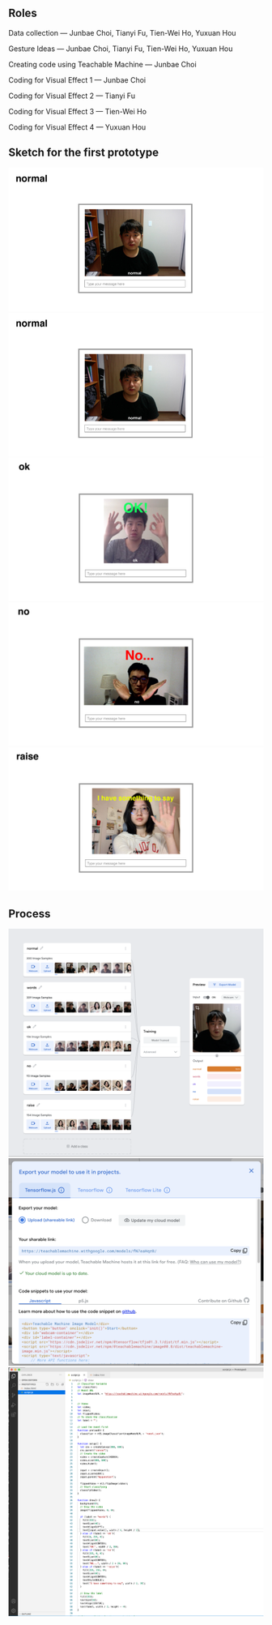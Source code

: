## Roles

Data collection — Junbae Choi, Tianyi Fu, Tien-Wei Ho, Yuxuan Hou

Gesture Ideas — Junbae Choi, Tianyi Fu, Tien-Wei Ho, Yuxuan Hou

Creating code using Teachable Machine — Junbae Choi

Coding for Visual Effect 1 — Junbae Choi

Coding for Visual Effect 2 — Tianyi Fu

Coding for Visual Effect 3 — Tien-Wei Ho

Coding for Visual Effect 4 — Yuxuan Hou

##
## Sketch for the first prototype

![](images/1.jpg)
![](images/2.jpg)
![](images/3.jpg)
![](images/4.jpg)
![](images/5.jpg)

##
## Process

![](images/6.png)
![](images/7.png)
![](images/8.png)
